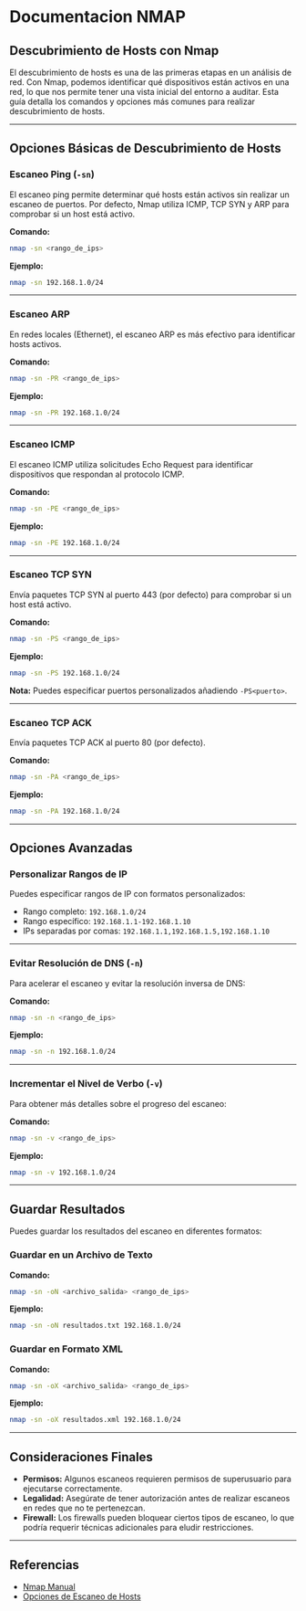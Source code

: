 # Documentacion NMAP

## Descubrimiento de Hosts con Nmap

El descubrimiento de hosts es una de las primeras etapas en un análisis de red. Con Nmap, podemos identificar qué dispositivos están activos en una red, lo que nos permite tener una vista inicial del entorno a auditar. Esta guía detalla los comandos y opciones más comunes para realizar descubrimiento de hosts.

---

## Opciones Básicas de Descubrimiento de Hosts

### Escaneo Ping (`-sn`)
El escaneo ping permite determinar qué hosts están activos sin realizar un escaneo de puertos. Por defecto, Nmap utiliza ICMP, TCP SYN y ARP para comprobar si un host está activo.

**Comando:**
```bash
nmap -sn <rango_de_ips>
```
**Ejemplo:**
```bash
nmap -sn 192.168.1.0/24
```

---

### Escaneo ARP

En redes locales (Ethernet), el escaneo ARP es más efectivo para identificar hosts activos.

**Comando:**
```bash
nmap -sn -PR <rango_de_ips>
```
**Ejemplo:**
```bash
nmap -sn -PR 192.168.1.0/24
```

---

### Escaneo ICMP

El escaneo ICMP utiliza solicitudes Echo Request para identificar dispositivos que respondan al protocolo ICMP.

**Comando:**
```bash
nmap -sn -PE <rango_de_ips>
```
**Ejemplo:**
```bash
nmap -sn -PE 192.168.1.0/24
```

---

### Escaneo TCP SYN

Envía paquetes TCP SYN al puerto 443 (por defecto) para comprobar si un host está activo.

**Comando:**
```bash
nmap -sn -PS <rango_de_ips>
```
**Ejemplo:**
```bash
nmap -sn -PS 192.168.1.0/24
```

**Nota:** Puedes especificar puertos personalizados añadiendo `-PS<puerto>`.

---

### Escaneo TCP ACK

Envía paquetes TCP ACK al puerto 80 (por defecto).

**Comando:**
```bash
nmap -sn -PA <rango_de_ips>
```
**Ejemplo:**
```bash
nmap -sn -PA 192.168.1.0/24
```

---

## Opciones Avanzadas

### Personalizar Rangos de IP
Puedes especificar rangos de IP con formatos personalizados:

- Rango completo: `192.168.1.0/24`
- Rango específico: `192.168.1.1-192.168.1.10`
- IPs separadas por comas: `192.168.1.1,192.168.1.5,192.168.1.10`

---

### Evitar Resolución de DNS (`-n`)
Para acelerar el escaneo y evitar la resolución inversa de DNS:

**Comando:**
```bash
nmap -sn -n <rango_de_ips>
```
**Ejemplo:**
```bash
nmap -sn -n 192.168.1.0/24
```

---

### Incrementar el Nivel de Verbo (`-v`)
Para obtener más detalles sobre el progreso del escaneo:

**Comando:**
```bash
nmap -sn -v <rango_de_ips>
```
**Ejemplo:**
```bash
nmap -sn -v 192.168.1.0/24
```

---

## Guardar Resultados

Puedes guardar los resultados del escaneo en diferentes formatos:

### Guardar en un Archivo de Texto
**Comando:**
```bash
nmap -sn -oN <archivo_salida> <rango_de_ips>
```
**Ejemplo:**
```bash
nmap -sn -oN resultados.txt 192.168.1.0/24
```

### Guardar en Formato XML
**Comando:**
```bash
nmap -sn -oX <archivo_salida> <rango_de_ips>
```
**Ejemplo:**
```bash
nmap -sn -oX resultados.xml 192.168.1.0/24
```

---

## Consideraciones Finales

- **Permisos:** Algunos escaneos requieren permisos de superusuario para ejecutarse correctamente.
- **Legalidad:** Asegúrate de tener autorización antes de realizar escaneos en redes que no te pertenezcan.
- **Firewall:** Los firewalls pueden bloquear ciertos tipos de escaneo, lo que podría requerir técnicas adicionales para eludir restricciones.

---

## Referencias

- [Nmap Manual](https://nmap.org/book/man.html)
- [Opciones de Escaneo de Hosts](https://nmap.org/book/man-host-discovery.html)
